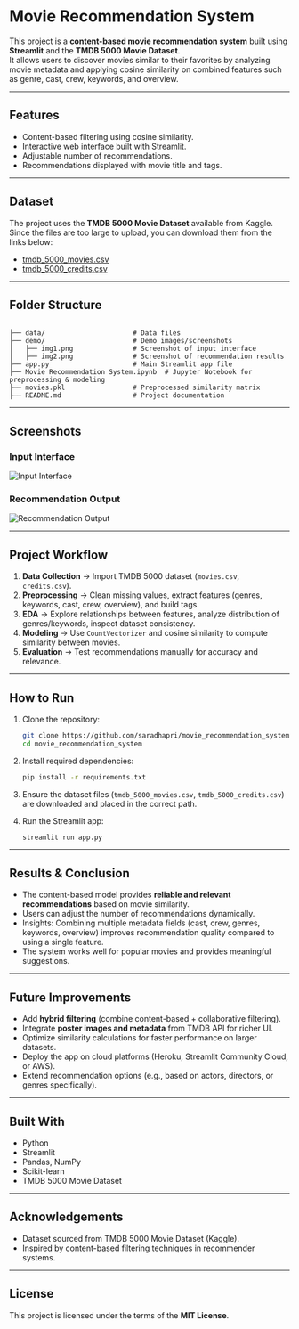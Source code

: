 # Movie Recommendation System

This project is a **content-based movie recommendation system** built using **Streamlit** and the **TMDB 5000 Movie Dataset**.  
It allows users to discover movies similar to their favorites by analyzing movie metadata and applying cosine similarity on combined features such as genre, cast, crew, keywords, and overview.

---

## Features
- Content-based filtering using cosine similarity.
- Interactive web interface built with Streamlit.
- Adjustable number of recommendations.
- Recommendations displayed with movie title and tags.

---

## Dataset

The project uses the **TMDB 5000 Movie Dataset** available from Kaggle.  
Since the files are too large to upload, you can download them from the links below:

- [tmdb_5000_movies.csv](https://drive.google.com/file/d/1a16MlcdV2W-HHBYnC1JXkH3gxfVgiaxU/view?usp=sharing)  
- [tmdb_5000_credits.csv](https://drive.google.com/file/d/1rc5uTGqA7D1CSiyfP0fUTruZC2xQ_rK4/view?usp=sharing)

---

## Folder Structure

```

├── data/                      # Data files 
├── demo/                      # Demo images/screenshots
│   ├── img1.png               # Screenshot of input interface
│   ├── img2.png               # Screenshot of recommendation results
├── app.py                     # Main Streamlit app file
├── Movie Recommendation System.ipynb  # Jupyter Notebook for preprocessing & modeling
├── movies.pkl                 # Preprocessed similarity matrix
├── README.md                  # Project documentation

````

---

## Screenshots

### Input Interface
![Input Interface](demo/img1.png)

### Recommendation Output
![Recommendation Output](demo/img2.png)

---

## Project Workflow

1. **Data Collection** → Import TMDB 5000 dataset (`movies.csv`, `credits.csv`).  
2. **Preprocessing** → Clean missing values, extract features (genres, keywords, cast, crew, overview), and build tags.  
3. **EDA** → Explore relationships between features, analyze distribution of genres/keywords, inspect dataset consistency.  
4. **Modeling** → Use `CountVectorizer` and cosine similarity to compute similarity between movies.  
5. **Evaluation** → Test recommendations manually for accuracy and relevance.  

---

## How to Run

1. Clone the repository:
   ```bash
   git clone https://github.com/saradhapri/movie_recommendation_system.git
   cd movie_recommendation_system
   ````

2. Install required dependencies:

   ```bash
   pip install -r requirements.txt
   ```

3. Ensure the dataset files (`tmdb_5000_movies.csv`, `tmdb_5000_credits.csv`) are downloaded and placed in the correct path.

4. Run the Streamlit app:

   ```bash
   streamlit run app.py
   ```

---

## Results & Conclusion

* The content-based model provides **reliable and relevant recommendations** based on movie similarity.
* Users can adjust the number of recommendations dynamically.
* Insights: Combining multiple metadata fields (cast, crew, genres, keywords, overview) improves recommendation quality compared to using a single feature.
* The system works well for popular movies and provides meaningful suggestions.

---

## Future Improvements

* Add **hybrid filtering** (combine content-based + collaborative filtering).
* Integrate **poster images and metadata** from TMDB API for richer UI.
* Optimize similarity calculations for faster performance on larger datasets.
* Deploy the app on cloud platforms (Heroku, Streamlit Community Cloud, or AWS).
* Extend recommendation options (e.g., based on actors, directors, or genres specifically).

---

## Built With

* Python
* Streamlit
* Pandas, NumPy
* Scikit-learn
* TMDB 5000 Movie Dataset

---

## Acknowledgements

* Dataset sourced from TMDB 5000 Movie Dataset (Kaggle).
* Inspired by content-based filtering techniques in recommender systems.

---

## License

This project is licensed under the terms of the **MIT License**.


